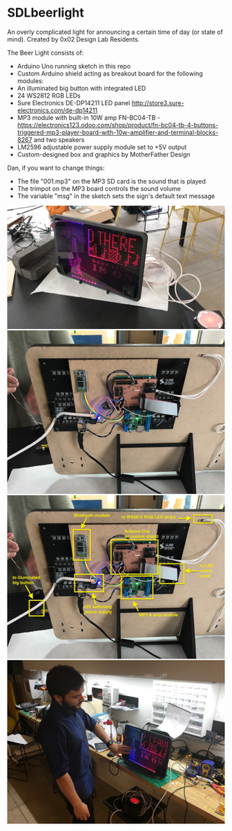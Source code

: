 # SDLbeerlight

An overly complicated light for announcing a certain time of day (or state of mind).  Created by 0x02 Design Lab Residents.

The Beer Light consists of:

- Arduino Uno running sketch in this repo
- Custom Arduino shield acting as breakout board for the following modules:
- An illuminated big button with integrated LED
- 24 WS2812 RGB LEDs
- Sure Electronics DE-DP14211 LED panel http://store3.sure-electronics.com/de-dp14211
- MP3 module with built-in 10W amp FN-BC04-TB -  https://electronics123.odoo.com/shop/product/fn-bc04-tb-4-buttons-triggered-mp3-player-board-with-10w-amplifier-and-terminal-blocks-8267 and two speakers
- LM2596 adjustable power supply module set to +5V output
- Custom-designed box and graphics by MotherFather Design

Dan, if you want to change things:
- The file "001.mp3" on the MP3 SD card is the sound that is played
- The trimpot on the MP3 board controls the sound volume
- The variable "msg" in the sketch sets the sign's default text message


![front](docs/sdlbeerlight-front.jpg)
![back](docs/sdlbeerlight-back.jpg)
![back-annotated](docs/sdlbeerlight-back-annotated.jpg)
![inuse](docs/sdlbeerlight-in-use-alberto.jpg)
